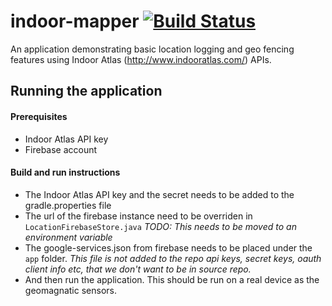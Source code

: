 # indoor-mapper  [![Build Status](https://travis-ci.org/imranbohoran/indoor-mapper.svg?branch=master)](https://travis-ci.org/imranbohoran/indoor-mapper)

An application demonstrating basic location logging and geo fencing features using Indoor Atlas (http://www.indooratlas.com/) APIs.

## Running the application

#### Prerequisites
* Indoor Atlas API key
* Firebase account

#### Build and run instructions
- The Indoor Atlas API key and the secret needs to be added to the gradle.properties file
- The url of the firebase instance need to be overriden in `LocationFirebaseStore.java`
*TODO: This needs to be moved to an environment variable*
- The google-services.json from firebase needs to be placed under the `app` folder.
*This file is not added to the repo api keys, secret keys, oauth client info etc, that we don't want to be in source repo.*
- And then run the application. This should be run on a real device as the geomagnatic sensors.


